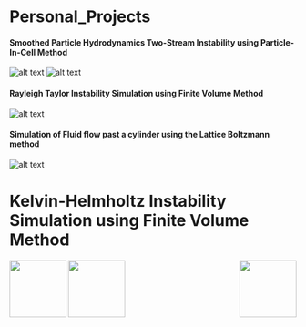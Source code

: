 # Personal_Projects
#### Smoothed Particle Hydrodynamics                                                       Two-Stream Instability using Particle-In-Cell Method
![alt text](https://miro.medium.com/max/320/1*d0RAp8KRyWMwc8A33SS0yw.gif)  ![alt text](https://github.com/piyuSH1501/Personal_Projects/blob/main/TLI.gif)




#### Rayleigh Taylor Instability Simulation using Finite Volume Method
![alt text](https://miro.medium.com/max/300/1*zPAyZlHYo6EKTVInWArozQ.gif)

#### Simulation of Fluid flow past a cylinder using the Lattice Boltzmann method
![alt text](https://miro.medium.com/max/600/1*wqcb10sKNKP_B_ihsfS8Tw.gif)

# Kelvin-Helmholtz Instability Simulation using Finite Volume Method
<img align="left" width="100" height="100" src="https://miro.medium.com/max/600/1*uBfucTc3EbDSJZsDwPIVNA.gif">
<img align="center" width="100" height="100" src="https://miro.medium.com/max/600/1*uBfucTc3EbDSJZsDwPIVNA.gif">
<img align="right" width="100" height="100" src="https://miro.medium.com/max/600/1*uBfucTc3EbDSJZsDwPIVNA.gif">
